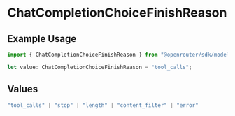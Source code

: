 # ChatCompletionChoiceFinishReason

## Example Usage

```typescript
import { ChatCompletionChoiceFinishReason } from "@openrouter/sdk/models";

let value: ChatCompletionChoiceFinishReason = "tool_calls";
```

## Values

```typescript
"tool_calls" | "stop" | "length" | "content_filter" | "error"
```